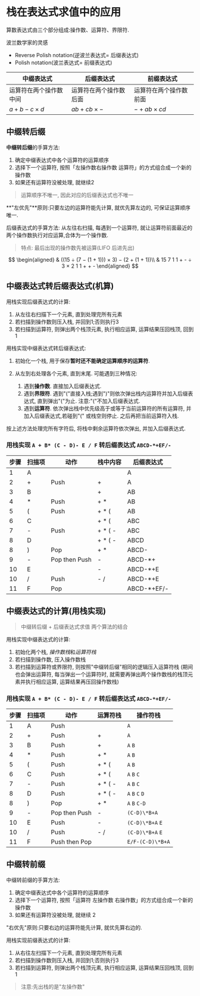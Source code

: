 # 栈在表达式求值中的应用

算数表达式由三个部分组成:操作数、运算符、界限符.

波兰数学家的灵感

- Reverse Polish notation(逆波兰表达式= 后缀表达式)
- Polish notation(波兰表达式= 前缀表达式)

| 中缀表达式             | 后缀表达式             | 前缀表达式             |
| ---------------------- | ---------------------- | ---------------------- |
| 运算符在两个操作数中间 | 运算符在两个操作数后面 | 运算符在两个操作数前面 |
| $a+b-c \times d$       | $ab+ cb \times -$      | $-+ab \times cd$       |

## 中缀转后缀

**中缀转后缀**的手算方法:

1. 确定中缀表达式中各个运算符的运算顺序
2. 选择下一个运算符, 按照「左操作数右操作数 运算符」的方式组合成一个新的操作数
3. 如果还有运算符没被处理, 就继续2

> 运算顺序不唯一, 因此对应的后缀表达式也不唯一

**"左优先"**原则:只要左边的运算符能先计算, 就优先算左边的, 可保证运算顺序唯一.

后缀表达式的手算方法:
从左往右扫描, 每遇到一个运算符, 就让运算符前面最近的两个操作数执行对应运算,合体为一个操作数.

> 特点: 最后出现的操作数先被运算(LIFO 后进先出)

$$
\begin{aligned}
	& ((15 ÷ (7 − (1 + 1))) × 3) − (2 + (1 + 1))\\
	& 15 7 1 1 + - ÷ 3 × 2 1 1 + + -
\end{aligned}
$$

## 中缀表达式转后缀表达式(机算)

用栈实现后缀表达式的计算:

1. 从左往右扫描下一个元素, 直到处理完所有元素
2. 若扫描到操作数则压入栈, 并回到1;否则执行3
3. 若扫描到运算符, 则弹出两个栈顶元素, 执行相应运算, 运算结果压回栈顶, 回到1

用栈实现中缀表达式转后缀表达式:

1. 初始化一个栈, 用于保存**暂时还不能确定运算顺序的运算符**.
2. 从左到右处理各个元素, 直到末尾. 可能遇到三种情况:

   1. 遇到**操作数**. 直接加入后缀表达式.
   2. 遇到**界限符**. 遇到"("直接入栈;遇到")"则依次弹出栈内运算符并加入后缀表达式, 直到弹出"("为止. 注意:"("不加入后缀表达式.
   3. 遇到**运算符**. 依次弹出栈中优先级高于或等于当前运算符的所有运算符, 并加入后缀表达式,若碰到"(" 或栈空则停止. 之后再把当前运算符入栈.

按上述方法处理完所有字符后, 将栈中剩余运算符依次弹出, 并加入后缀表达式.

### 用栈实现 `A + B* (C - D)- E / F` 转后缀表达式 `ABCD-*+EF/-`

| 步骤 | 扫描项 | 动作          | 栈中内容 | 后缀表达式   |
| ---- | ------ | ------------- | -------- | ------------ |
| 1    | A      |               |          | A            |
| 2    | +      | Push          | +        | A            |
| 3    | B      |               | +        | AB           |
| 4    | \*     | Push          | + \*     | AB           |
| 5    | (      | Push          | + \* (   | AB           |
| 6    | C      |               | + \* (   | ABC          |
| 7    | -      | Push          | + \* ( - | ABC          |
| 8    | D      |               | + \* ( - | ABCD         |
| 8    | )      | Pop           | + \*     | ABCD-        |
| 9    | -      | Pop then Push | -        | ABCD-\*+     |
| 10   | E      |               | -        | ABCD-\*+E    |
| 10   | /      | Push          | - /      | ABCD-\*+E    |
| 11   | F      | Pop           |          | ABCD-\*+EF/- |

## 中缀表达式的计算(用栈实现)

> 中缀转后缀 + 后缀表达式求值 两个算法的结合

用栈实现中缀表达式的计算:

1. 初始化两个栈, *操作数栈*和*运算符栈*
2. 若扫描到操作数, 压入操作数栈
3. 若扫描到运算符或界限符, 则按照"中缀转后缀"相同的逻辑压入运算符栈
   (期间也会弹出运算符, 每当弹出一个运算符时,
   就需要再弹出两个操作数栈的栈顶元素并执行相应运算,
   运算结果再压回操作数栈)

### 用栈实现 `A + B* (C - D)- E / F` 转后缀表达式 `ABCD-*+EF/-`

| 步骤 | 扫描项 | 动作          | 运算符栈 | 操作符栈         |
| ---- | ------ | ------------- | -------- | ---------------- |
| 1    | A      | Push          |          | `A`              |
| 2    | +      | Push          | +        | `A`              |
| 3    | B      | Push          | +        | `A` `B`          |
| 4    | \*     | Push          | + \*     | `A` `B`          |
| 5    | (      | Push          | + \* (   | `A` `B`          |
| 6    | C      | Push          | + \* (   | `A` `B` `C`      |
| 7    | -      | Push          | + \* ( - | `A` `B` `C`      |
| 8    | D      | Push          | + \* ( - | `A` `B` `C` `D`  |
| 8    | )      | Pop           | + \*     | `A` `B` `C-D`    |
| 9    | -      | Pop then Push | -        | `(C-D)\*B+A`     |
| 10   | E      | Push          | -        | `(C-D)\*B+A` `E` |
| 10   | /      | Push          | - /      | `(C-D)\*B+A` `E` |
| 11   | F      | Push then Pop |          | `E/F-(C-D)\*B+A` |

## 中缀转前缀

中缀转前缀的手算方法:

1. 确定中缀表达式中各个运算符的运算顺序
2. 选择下一个运算符, 按照「运算符 左操作数 右操作数」的方式组合成一个新的操作数
3. 如果还有运算符没被处理, 就继续 2

"右优先"原则:只要右边的运算符能先计算, 就优先算右边的.

用栈实现前缀表达式的计算:

1. 从右往左扫描下一个元素, 直到处理完所有元素
2. 若扫描到操作数则压入栈, 并回到1;否则执行3
3. 若扫描到运算符, 则弹出两个栈顶元素, 执行相应运算, 运算结果压回栈顶, 回到1

> 注意:先出栈的是"左操作数"
